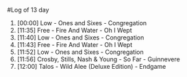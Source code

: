 #Log of 13 day

1. [00:00] Low - Ones and Sixes - Congregation
1. [11:35] Free - Fire And Water - Oh I Wept
1. [11:40] Low - Ones and Sixes - Congregation
1. [11:43] Free - Fire And Water - Oh I Wept
1. [11:52] Low - Ones and Sixes - Congregation
1. [11:56] Crosby, Stills, Nash & Young - So Far - Guinnevere
1. [12:00] Talos - Wild Alee (Deluxe Edition) - Endgame
